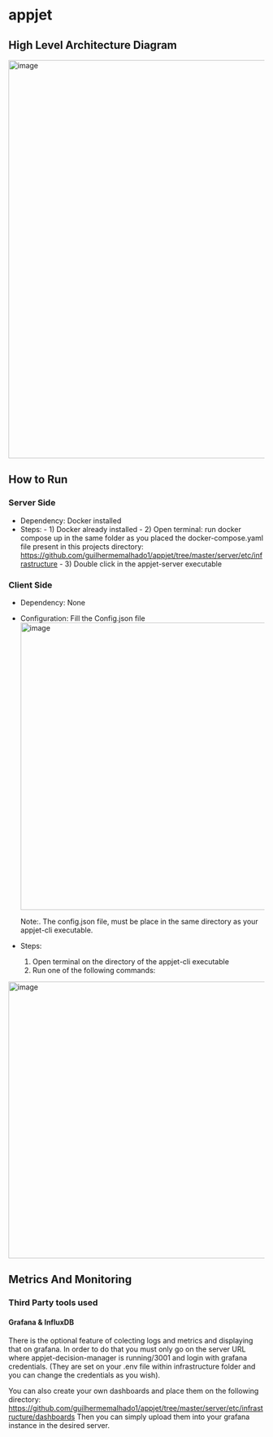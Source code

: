 # appjet

## High Level Architecture Diagram
<img width="783" alt="image" src="https://github.com/user-attachments/assets/41e3d49b-ef43-416f-9f07-0100ad91f9fa" />

## How to Run

### Server Side

- Dependency: Docker installed
- Steps:
      - 1) Docker already installed
      - 2) Open terminal: run docker compose up in the same folder as you placed the docker-compose.yaml file present in this projects directory: https://github.com/guilhermemalhado1/appjet/tree/master/server/etc/infrastructure
      - 3) Double click in the appjet-server executable

### Client Side

- Dependency: None
- Configuration: Fill the Config.json file
                 <img width="565" alt="image" src="https://github.com/user-attachments/assets/2d9882f4-59b8-4373-bff2-d5befd1bfa8c" />

  Note:. The config.json file, must be place in the same directory as your appjet-cli executable.
- Steps:

  1) Open terminal on the directory of the appjet-cli executable
  2) Run one of the following commands: 
<img width="544" alt="image" src="https://github.com/user-attachments/assets/54405162-77f2-4315-a8e5-bbeebc1b2981" />

## Metrics And Monitoring

### Third Party tools used

#### Grafana & InfluxDB

There is the optional feature of colecting logs and metrics and displaying that on grafana.
In order to do that you must only go on the server URL where appjet-decision-manager is running/3001 and login with grafana credentials. (They are set on your .env file within infrastructure folder and you can change the credentials as you wish).

You can also create your own dashboards and place them on the following directory: https://github.com/guilhermemalhado1/appjet/tree/master/server/etc/infrastructure/dashboards 
Then you can simply upload them into your grafana instance in the desired server.


